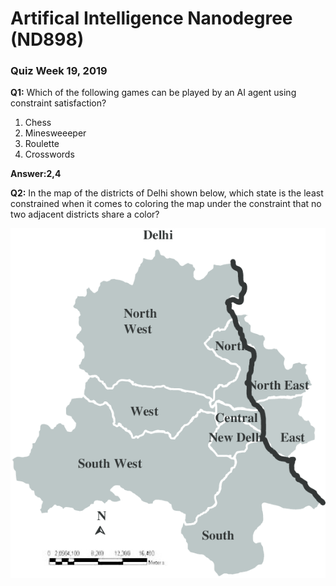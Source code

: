 # Artifical Intelligence Nanodegree (ND898)

### Quiz Week 19, 2019

**Q1:** Which of the following games can be played by an AI agent using constraint satisfaction?
1. Chess
2. Minesweeeper
3. Roulette
4. Crosswords

**Answer:2,4**

**Q2:** In the map of the districts of Delhi shown below, which state is the least constrained when it comes to coloring the map under the constraint that no two adjacent districts share a color?

![Delhi](map.png)


